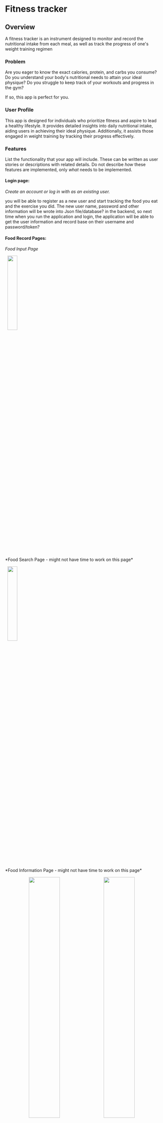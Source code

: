 # Fitness tracker


## Overview

 A fitness tracker is an instrument designed to monitor and record the nutritional intake from each meal, as well as track the progress of one's weight training regimen


### Problem

Are you eager to know the exact calories, protein, and carbs you consume? Do you understand your body's nutritional needs to attain your ideal physique? Do you struggle to keep track of your workouts and progress in the gym? 

If so, this app is perfect for you.

### User Profile

This app is designed for individuals who prioritize fitness and aspire to lead a healthy lifestyle. It provides detailed insights into daily nutritional intake, aiding users in achieving their ideal physique. Additionally, it assists those engaged in weight training by tracking their progress effectively.
  

### Features
List the functionality that your app will include. These can be written as user stories or descriptions with related details. Do not describe _how_ these features are implemented, only _what_ needs to be implemented.
#### **Login page:**
*Create an account or log in with as an existing user.* 

you will be able to register as a new user and start tracking the food you eat and the exercise you did. 
The new user name, password and other information will be wrote into Json file/database? in the backend, so next time when you run the application and login, the application will be able to get the user information and record base on their username and password/token?

#### **Food Record Pages:**
*Food Input Page*
<p>
    <img  src="./readme-images/example_1_FoodInputPage.png"  width="25%"  style="margin: 0 0.5rem"/>
</p>
*Food Search Page - might not have time to work on this page*
<p>
  <img  src="./readme-images/example_option_SearchFoodPage.png"  width="25%"  style="margin: 0 0.5rem"  />
</p>
  *Food Information Page - might not have time to work on this page*
<p  style="text-align: center">
    <img  src="./readme-images/example_option_FoodInformationPage.png"  width="45%"  style="margin: 0 0.5rem"  />
    <img  src="./readme-images/example_option_FoodInformationPage_2.png"  width="45%"  style="margin: 0 0.5rem"  />
</p>
*Food Detail Page - might not have time to work on this page*
<p>
    <img  src="./readme-images/example_option_FoodDetailPage.png"  width="80%"  style="margin: 0 0.5rem"  />
</p>
  
#### **Exercise Record Pages:**
*Exercise Input Page*
On the side bar, list the weight and date the user used latest time when they did the same exercise 
Add one more input for note about the feeling while doing the exercise
choice upper body or lower body training on top left
<p>
<img  src="./readme-images/example_exercise_input.png"  width="90%"  style="margin: 0 0.5rem"  />
</p>
*Single Exercise Input Page - might not need this page*
Add one more input for note about the feeling while doing the exercise
<p>
<img  src="./readme-images/example_singleExercise_input.png"  width="90%"  style="margin: 0 0.5rem"  />
</p>
## Implementation

List technologies that will be used in your app, including any libraries to save time or provide more functionality. Be sure to research any potential limitations.
  

### Tech Stack
- React
- JavaScript
- MySQL
- Express
- Client libraries:
	- react
	- react-router
	- axios

- Server libraries:
	- knex
	- express
	- multer?
	- bcrypt?


### APIs
I might need to download an api and save it as a knex seed.
1. I need an Api for food nuration information, better including image for each food.
2. I might also need a Api for commit weight training exercise, with images for each exercise.

  

### Sitemap

  

List the pages of your app with brief descriptions. You can show this visually, or write it out.

  

### Mockups

  

Provide visuals of your app's screens. You can use tools like Figma or pictures of hand-drawn sketches.

  

### Data

  

Describe your data and the relationships between them. You can show this visually using diagrams, or write it out.

  

### Endpoints

  

List endpoints that your server will implement, including HTTP methods, parameters, and example responses.

  

### Auth

  

Does your project include any login or user profile functionality? If so, describe how authentication/authorization will be implemented.

  

## Roadmap

  

Scope your project as a sprint. Break down the tasks that will need to be completed and map out timeframes for implementation. Think about what you can reasonably complete before the due date. The more detail you provide, the easier it will be to build.

  

## Nice-to-haves

  

Your project will be marked based on what you committed to in the above document. Under nice-to-haves, you can list any additional features you may complete if you have extra time, or after finishing.